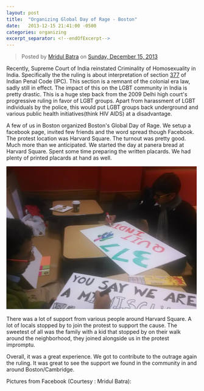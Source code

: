 ```yaml
---
layout: post
title:  "Organizing Global Day of Rage - Boston"
date:   2013-12-15 21:41:00 -0500
categories: organizing
excerpt_separator: <!--endOfExcerpt-->
---
```


<div id="fb-root"></div>
<script>(function(d, s, id) {
  var js, fjs = d.getElementsByTagName(s)[0];
  if (d.getElementById(id)) return;
  js = d.createElement(s); js.id = id;
  js.src = "//connect.facebook.net/en_US/sdk.js#xfbml=1&version=v2.5";
  fjs.parentNode.insertBefore(js, fjs);
}(document, 'script', 'facebook-jssdk'));</script>

<div class="fb-post" data-href="https://www.facebook.com/events/547260875364568/permalink/548845778539411/" data-width="500"><div class="fb-xfbml-parse-ignore"><blockquote cite="https://www.facebook.com/events/547260875364568/permalink/548845778539411/">Posted by <a href="#" role="button">Mridul Batra</a> on&nbsp;<a href="https://www.facebook.com/events/547260875364568/permalink/548845778539411/">Sunday, December 15, 2013</a></blockquote></div></div>

Recently, Supreme Court of India reinstated Criminality of Homosexuality in India. Specifically the the ruling is about interpretation of section [377](https://www.wikiwand.com/en/Section_377_of_the_Indian_Penal_Code "377") of Indian Penal Code (IPC). This section is a remnant of the colonial era law, sadly still in effect. The impact of this on the LGBT community in India is pretty drastic. This is a huge step back from the 2009 Delhi high court's progressive ruling in favor of LGBT groups. Apart from harassment of LGBT individuals by the police, this would put LGBT groups back underground and various public health initiatives(think HIV AIDS) at a disadvantage.


A few of us in Boston organized Boston's Global Day of Rage. <!--endOfExcerpt--> We setup a facebook page, invited few friends and the word spread though Facebook. The protest location was Harvard Square. The turnout was pretty good. Much more than we anticipated. We started the day at panera bread at Harvard Square. Spent some time preparing the written placards. We had plenty of printed placards at hand as well.

<img src="/assets/377placards.jpg" width="500px" alt="Preparing placards"/>

There was a lot of support from various people around Harvard Square. A lot of locals stopped by to join the protest to support the cause. The sweetest of all was the family with a kid that stopped by on their walk around the neighborhood, they joined alongside us in the protest impromptu.  

Overall, it was a great experience. We got to contribute to the outrage again the ruling. It was great to see the support we found in the community in and around Boston/Cambridge. 



Pictures from Facebook (Courtesy : Mridul Batra): 